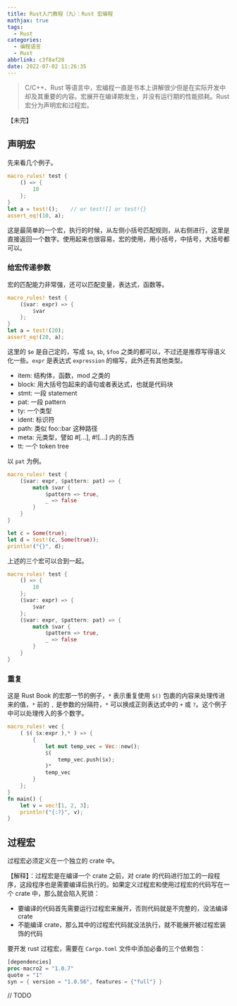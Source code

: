 ```yaml
---
title: Rust入门教程（九）：Rust 宏编程
mathjax: true
tags:
  - Rust
categories:
  - 编程语言
  - Rust
abbrlink: c3f8af28
date: 2022-07-02 11:26:35
---
```


>C/C++、Rust 等语言中，宏编程一直是书本上讲解很少但是在实际开发中却及其重要的内容。宏展开在编译期发生，并没有运行期的性能损耗。Rust 宏分为声明宏和过程宏。

【未完】

<!-- more -->

## 声明宏

先来看几个例子。

```rust
macro_rules! test {
    () => {
        10
    };
}
let a = test!();    // or test![] or test!{}
assert_eq!(10, a);
```

这是最简单的一个宏，执行的时候，从左侧小括号匹配规则，从右侧进行，这里是直接返回一个数字。使用起来也很容易，宏的使用，用小括号，中括号，大括号都可以。

### 给宏传递参数

宏的匹配能力非常强，还可以匹配变量，表达式，函数等。

```rust
macro_rules! test {
    ($var: expr) => {
        $var
    };
}
let a = test!(20);
assert_eq!(20, a);
```

这里的 `$e` 是自己定的，写成 `$a`, `$b`, `$foo` 之类的都可以，不过还是推荐写得语义化一些。`expr` 是表达式 `expression` 的缩写，此外还有其他类型。

- item: 结构体，函数，mod 之类的
- block: 用大括号包起来的语句或者表达式，也就是代码块
- stmt: 一段 statement
- pat: 一段 pattern
- ty: 一个类型
- ident: 标识符
- path: 类似 foo::bar 这种路径
- meta: 元类型，譬如 #[...], #![...] 内的东西
- tt: 一个 token tree

以 `pat` 为例。

```rust
macro_rules! test {
    ($var: expr, $pattern: pat) => {
        match $var {
            $pattern => true,
            _ => false
        }
    }
}

let c = Some(true);
let d = test!(c, Some(true));
println!("{}", d);
```

上述的三个宏可以合到一起。

```rust
macro_rules! test {
    () => {
        10
    };
    ($var: expr) => {
        $var
    };
    ($var: expr, $pattern: pat) => {
        match $var {
            $pattern => true,
            _ => false
        }
    }
}
```

### 重复

这是 Rust Book 的宏那一节的例子，`*` 表示重复使用 `$()` 包裹的内容来处理传进来的值，`*` 前的 `,` 是参数的分隔符，`*` 可以换成正则表达式中的 `+` 或 `?`。这个例子中可以处理传入的多个数字。

```rust
macro_rules! vec {
    ( $( $x:expr ),* ) => {
        {
            let mut temp_vec = Vec::new();
            $(
                temp_vec.push($x);
            )*
            temp_vec
        }
    };
}
fn main() {
    let v = vec![1, 2, 3];
    println!("{:?}", v);
}
```

## 过程宏

过程宏必须定义在一个独立的 crate 中。

【解释】：过程宏是在编译一个 crate 之前，对 crate 的代码进行加工的一段程序，这段程序也是需要编译后执行的。如果定义过程宏和使用过程宏的代码写在一个 crate 中，那么就会陷入死锁：
- 要编译的代码首先需要运行过程宏来展开，否则代码就是不完整的，没法编译 crate
- 不能编译 crate，那么其中的过程宏代码就没法执行，就不能展开被过程宏装饰的代码

要开发 rust 过程宏，需要在 `Cargo.toml` 文件中添加必备的三个依赖包：

```rust
[dependencies]
proc-macro2 = "1.0.7"
quote = "1"
syn = { version = "1.0.56", features = {"full"} }
```
// TODO

